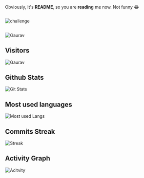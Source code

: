 Obviously, It's **README**, so you are **reading** me now. Not funny 😂

##
![challenge](https://i.alexflipnote.dev/4h93guy.png)

##
![Gaurav](https://github.com/GauravRao7/GauravRao7/blob/main/dance.gif)

## Visitors
![Gaurav](https://profile-counter.glitch.me/GauravRao7/count.svg)

## Github Stats
![Git Stats](https://github-readme-stats.vercel.app/api?username=GauravRao7&show_icons=true&count_private=true&title_color=d1eaff&text_color=f2f9ff&icon_color=a3b9cc&bg_color=6e7e91)

## Most used languages
![Most used Langs](https://github-readme-stats.vercel.app/api/top-langs?username=GauravRao7&show_icons=true&title_color=d1eaff&text_color=f2f9ff&icon_color=a3b9cc&bg_color=475159)

## Commits Streak
![Streak](https://github-readme-streak-stats.herokuapp.com/?user=GauravRao7&theme=black-ice&hide_border=true&stroke=0000&background=060A0CD0)

## Activity Graph
![Acitvity](https://activity-graph.herokuapp.com/graph?username=GauravRao7&bg_color=0D1117&color=5BCDEC&line=5BCDEC&point=FFFFFF&hide_border=true)
